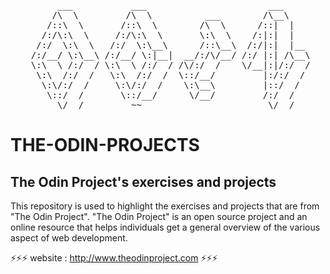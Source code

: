 <pre align=center>
      ___           ___                       ___     
     /\  \         /\  \          ___        /\__\    
    /::\  \       /::\  \        /\  \      /::|  |   
   /:/\:\  \     /:/\:\  \       \:\  \    /:|:|  |   
  /:/  \:\  \   /:/  \:\__\      /::\__\  /:/|:|  |__ 
 /:/__/ \:\__\ /:/__/ \:|__|  __/:/\/__/ /:/ |:| /\__\
 \:\  \ /:/  / \:\  \ /:/  / /\/:/  /    \/__|:|/:/  /
  \:\  /:/  /   \:\  /:/  /  \::/__/         |:/:/  / 
   \:\/:/  /     \:\/:/  /    \:\__\         |::/  /  
    \::/  /       \::/__/      \/__/         /:/  /   
     \/__/         ~~                        \/__/  
</pre>

# THE-ODIN-PROJECTS
## The Odin Project's exercises and projects</br>
This repository is used to highlight the exercises and projects that are from "The Odin Project". "The Odin Project" is an open source project and an online resource that helps individuals get a general overview of the various aspect of web development.

⚡⚡⚡ website : http://www.theodinproject.com ⚡⚡⚡